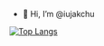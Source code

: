 - 👋 Hi, I’m @iujakchu

<!---
iujakchu/iujakchu is a ✨ special ✨ repository because its `README.md` (this file) appears on your GitHub profile.
You can click the Preview link to take a look at your changes.
--->
[![Top Langs](https://github-readme-stats.vercel.app/api/top-langs/?username=iujakchu&layout=compact&langs_count=10)](https://github.com/anuraghazra/github-readme-stats)
